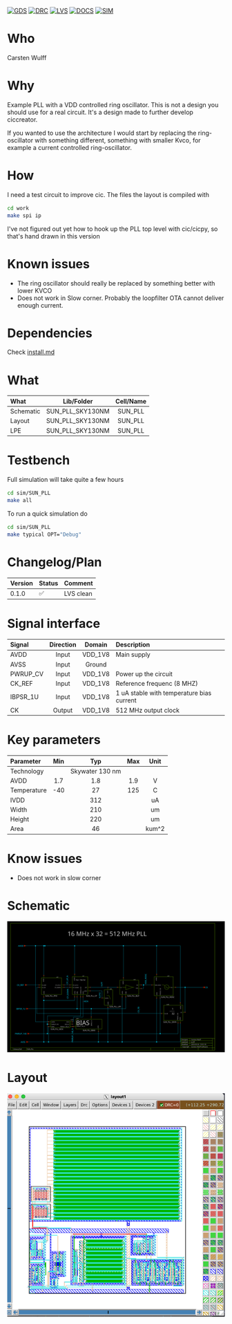 


[![GDS](https://github.com/wulffern/sun_pll_sky130nm/actions/workflows/gds.yaml/badge.svg)](https://github.com/wulffern/sun_pll_sky130nm/actions/workflows/gds.yaml)
[![DRC](https://github.com/wulffern/sun_pll_sky130nm/actions/workflows/drc.yaml/badge.svg)](https://github.com/wulffern/sun_pll_sky130nm/actions/workflows/drc.yaml)
[![LVS](https://github.com/wulffern/sun_pll_sky130nm/actions/workflows/lvs.yaml/badge.svg)](https://github.com/wulffern/sun_pll_sky130nm/actions/workflows/lvs.yaml) 
[![DOCS](https://github.com/wulffern/sun_pll_sky130nm/actions/workflows/docs.yaml/badge.svg)](https://analogicus.com/sun_pll_sky130nm) 
[![SIM](https://github.com/wulffern/sun_pll_sky130nm/actions/workflows/sim.yaml/badge.svg)](https://github.com/wulffern/sun_pll_sky130nm/actions/workflows/sim.yaml) 

# Who
Carsten Wulff

# Why
 Example PLL with a VDD controlled ring oscillator. This is not a design you
 should use for a real circuit. It's a design made to further develop
 ciccreator.
 
 If you wanted to use the architecture I would start by replacing the
 ring-oscillator with something different, something with smaller Kvco, for
 example a current controlled ring-oscillator.

# How
 I need a test circuit to improve cic. The files the layout is compiled with 
 
 ```bash
 cd work
 make spi ip 
 ```
 
 I've not figured out yet how to hook up the PLL top level with cic/cicpy, so 
 that's hand drawn in this version 
 
# Known issues
 
 - The ring oscillator should really be replaced by something better with lower KVCO
 - Does not work in Slow corner. Probably the loopfilter OTA cannot deliver
   enough current.
   
# Dependencies

Check [install.md](install.md)


# What

| What            | Lib/Folder       | Cell/Name |
| :-              | :-:              | :-:       |
| Schematic       | SUN_PLL_SKY130NM | SUN_PLL |
| Layout          | SUN_PLL_SKY130NM | SUN_PLL |
| LPE             | SUN_PLL_SKY130NM | SUN_PLL |


# Testbench

Full simulation will take quite a few hours 

``` bash
cd sim/SUN_PLL
make all 
```

To run a quick simulation do 

``` bash
cd sim/SUN_PLL
make typical OPT="Debug"
```


# Changelog/Plan

| Version | Status | Comment|
| :-| :-| :-|
|0.1.0 | :white_check_mark: | LVS clean |


# Signal interface

| Signal   | Direction | Domain  | Description                               |
|:---------|:---------:|:-------:|:------------------------------------------|
| AVDD     | Input     | VDD_1V8 | Main supply                               |
| AVSS     | Input     | Ground  |                                           |
| PWRUP_CV | Input     | VDD_1V8 | Power up the circuit                      |
| CK_REF   | Input     | VDD_1V8 | Reference frequenc (8 MHZ)                |
| IBPSR_1U | Input     | VDD_1V8 | 1 uA stable with temperature bias current |
| CK       | Output    | VDD_1V8 | 512 MHz output clock                      |


# Key parameters

| Parameter   | Min | Typ             | Max | Unit  |
|:------------|:---:|:---------------:|:---:|:-----:|
| Technology  |     | Skywater 130 nm |     |       |
| AVDD        | 1.7 | 1.8             | 1.9 | V     |
| Temperature | -40 | 27              | 125 | C     |
| IVDD        |     | 312             |     | uA    |
| Width       |     | 210             |     | um    |
| Height      |     | 220             |     | um    |
| Area        |     | 46              |     | kum^2 |


# Know issues

- Does not work in slow corner


# Schematic 

![](media/schematic.svg)

# Layout

![](media/layout.png)
